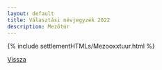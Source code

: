 ```yaml
---
layout: default
title: Választási névjegyzék 2022
description: Mezőtúr
---
```


{% include settlementHTMLs/Mezooxxtuur.html %}

[Vissza](../)